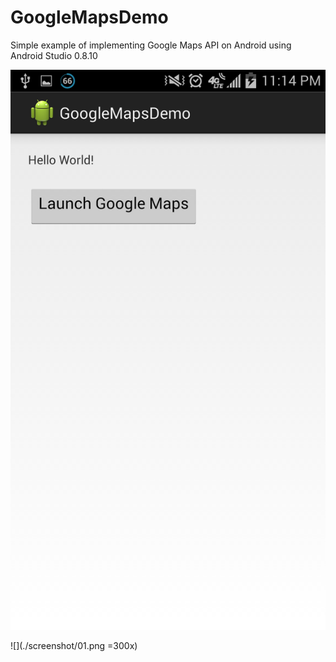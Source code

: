 GoogleMapsDemo
==============

Simple example of implementing Google Maps API on Android using Android Studio 0.8.10


![Screenshot](./screenshot/00.png)

![](./screenshot/01.png =300x)
